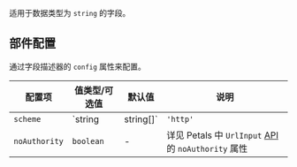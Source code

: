适用于数据类型为 `string` 的字段。

## 部件配置

通过字段描述器的 `config` 属性来配置。

| 配置项 | 值类型/可选值 | 默认值 | 说明 |
| --- | --- | --- | --- |
| `scheme` | `string | string[]` | `'http'` | 详见 Petals 中 `UrlInput` [API](https://petals.fxxk.design/controls/url-input/) 的 `scheme` 属性 |
| `noAuthority` | `boolean` | - | 详见 Petals 中 `UrlInput` [API](https://petals.fxxk.design/controls/url-input/) 的 `noAuthority` 属性 |

